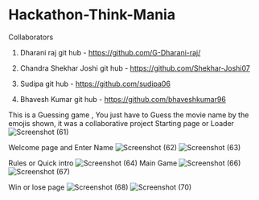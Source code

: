 # Hackathon-Think-Mania
Collaborators
1. Dharani raj
git hub - https://github.com/G-Dharani-raj/

2. Chandra Shekhar Joshi
git hub - https://github.com/Shekhar-Joshi07

3. Sudipa
git hub - https://github.com/sudipa06

4. Bhavesh Kumar
git hub - https://github.com/bhaveshkumar96

This is a Guessing game , You just have to Guess the movie name by the emojis shown, it was a collaborative project
Starting page or Loader
![Screenshot (61)](https://user-images.githubusercontent.com/110034571/222943591-1c600d4b-2411-4454-bf6e-98ffbb795c21.png)

Welcome page and Enter Name
![Screenshot (62)](https://user-images.githubusercontent.com/110034571/222943600-a96c68f1-f069-4f5c-80ae-40be3a0ee607.png)
![Screenshot (63)](https://user-images.githubusercontent.com/110034571/222943608-40b5cc24-3323-4e85-a5fc-ac798a922b89.png)

Rules or Quick intro
![Screenshot (64)](https://user-images.githubusercontent.com/110034571/222943626-2b0c1bfc-0172-4894-bd6a-ffa94759d264.png)
Main Game
![Screenshot (66)](https://user-images.githubusercontent.com/110034571/222943643-5fca9ece-f95e-47e3-bd76-f4eb865a6b0a.png)
![Screenshot (67)](https://user-images.githubusercontent.com/110034571/222943645-a070753b-d896-45bf-a31f-dca4604d67b1.png)

Win or lose page
![Screenshot (68)](https://user-images.githubusercontent.com/110034571/222943651-9037607b-9572-4428-ae29-1fb8f923a076.png)
![Screenshot (70)](https://user-images.githubusercontent.com/110034571/222943654-9a4bfa04-9844-45ff-b659-fe032fb3664b.png)
